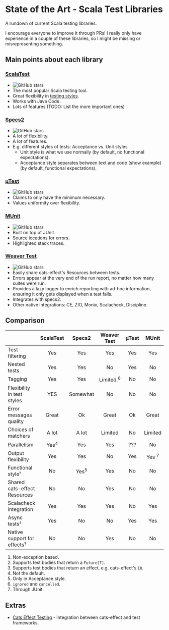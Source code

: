 # State of the Art - Scala Test Libraries

A rundown of current Scala testing libraries.

I encourage everyone to improve it through PRs! I really only have experience in a couple of these libraries, so I might be missing or misrepresenting something.

## Main points about each library

### [ScalaTest](https://github.com/scalatest/scalatest)
- ![GitHub stars](https://img.shields.io/github/stars/scalatest/scalatest)
- The most popular Scala testing tool.
- Great flexibility in [testing styles](https://www.scalatest.org/user_guide/selecting_a_style).
- Works with Java Code.
- Lots of features (TODO: List the more important ones)

### [Specs2](https://github.com/etorreborre/specs2)
- ![GitHub stars](https://img.shields.io/github/stars/etorreborre/specs2)
- A lot of flexibility.
- A lot of features.
- E.g. different styles of tests: Acceptance vs. Unit styles
  - Unit style is what we use normally (by default, no functional expectations).
  - Acceptance style separates between text and code (show example) (by default, functional expectations).


### [µTest](https://github.com/com-lihaoyi/utest)
- ![GitHub stars](https://img.shields.io/github/stars/com-lihaoyi/utest)
- Claims to only have the minimum necessary.
- Values uniformity over flexibility.

### [MUnit](https://github.com/scalameta/munit)
- ![GitHub stars](https://img.shields.io/github/stars/scalameta/munit)
- Built on top of JUnit.
- Source locations for errors.
- Highlighted stack traces.

### [Weaver Test](https://github.com/disneystreaming/weaver-test)
- ![GitHub stars](https://img.shields.io/github/stars/disneystreaming/weaver-test)
- Easily share cats-effect's Resources between tests.
- Errors appear at the very end of the run report, no matter how many suites were run.
- Provides a lazy logger to enrich reporting with ad-hoc information, ensuring it only gets displayed when a test fails.
- Integrates with specs2.
- Other native integrations: CE, ZIO, Monix, Scalacheck, Discipline.

## Comparison

|                              |    ScalaTest    |     Specs2      |     Weaver Test      | µTest |      MUnit       |
| ---------------------------- | :-------------: | :-------------: | :------------------: | :---: | :--------------: |
| Test filtering               |       Yes       |       Yes       |         Yes          |  Yes  |       Yes        |
| Nested tests                 |       Yes       |       Yes       |          No          |  Yes  |        No        |
| Tagging                      |       Yes       |       Yes       | Limited.<sup>6</sup> |  No   |        No        |
| Flexibility in test styles   |       YES       |    Somewhat     |          No          |  No   |        No        |
| Error messages quality       |      Great      |       Ok        |        Great         |  Ok   |      Great       |
| Choices of matchers          |      A lot      |      A lot      |       Limited        |  No   |     Limited      |
| Parallelism                  | Yes<sup>4</sup> |       Yes       |         Yes          |  ???  |        No        |
| Output flexibility           |       Yes       |       Yes       |          No          |  Yes  | Yes <sup>7</sup> |
| Functional style¹            |       No        | Yes<sup>5</sup> |         Yes          |  No   |        No        |
| Shared cats-effect Resources |       No        |       No        |         Yes          |  No   |        No        |
| Scalacheck integration       |       Yes       |       Yes       |         Yes          |  No   |       Yes        |
| Async tests²                 |       Yes       |       No        |          No          |  Yes  |       Yes        |
| Native support for effects³  |       No        |       No        |         Yes          |  No   |        No        |

1. Non-exception based.
2. Supports test bodies that return a `Future[T]`.
3. Supports test bodies that return an effect, e.g. cats-effect's `IO`.
4. Not the default.
5. Only in Acceptance style.
6. `ignored` and `cancelled`.
7. Through JUnit.

## Extras
- [Cats Effect Testing](https://github.com/typelevel/cats-effect-testing) - Integration between cats-effect and test frameworks.
